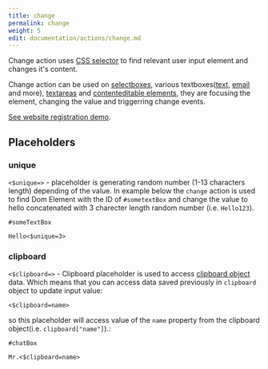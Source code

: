 ```yaml
---
title: change
permalink: change
weight: 5
edit: documentation/actions/change.md
---
```


Change action uses [CSS
selector](https://developer.mozilla.org/en-US/docs/Web/CSS/CSS_Selectors) to
find relevant user input element and changes it's content.

Change action can be used on
[selectboxes](https://developer.mozilla.org/en-US/docs/Web/HTML/Element/select),
various
textboxes([text](https://developer.mozilla.org/en-US/docs/Web/HTML/Element/input/text),
[email](https://developer.mozilla.org/en-US/docs/Web/HTML/Element/input/email)
and more),
[textareas](https://developer.mozilla.org/en-US/docs/Web/HTML/Element/textarea)
and [contenteditable
elements](https://developer.mozilla.org/en-US/docs/Web/HTML/Global_attributes/contenteditable),
they are focusing the element, changing the value and triggerring change events. 

[See website registration demo](https://www.youtube.com/watch?v=_9784gJ4uYk).

## Placeholders

### unique

`<$unique=>` - placeholder is generating random number (1-13 characters length)
depending of the value. In example below the `change` action is used to find Dom
Element with the ID of `#sometextBox` and change the value to hello concatenated
with 3 charecter length random number (i.e. `Hello123`).

<div data-example="change">

```
#someTextBox
```
```
Hello<$unique=3>
```
</div> 

### clipboard

`<$clipboard=>` - Clipboard placeholder is used to access [clipboard
object](/clipboard) data. Which means that you can access data saved previously
in `clipboard` object to update input value: 

`<$clipboard=name>` 

so this placeholder will access value of the `name` property from the clipboard
object(i.e. `clipboard["name"]`).:

<div data-example="change">

```
#chatBox
```
```
Mr.<$clipboard=name>
```
</div> 
